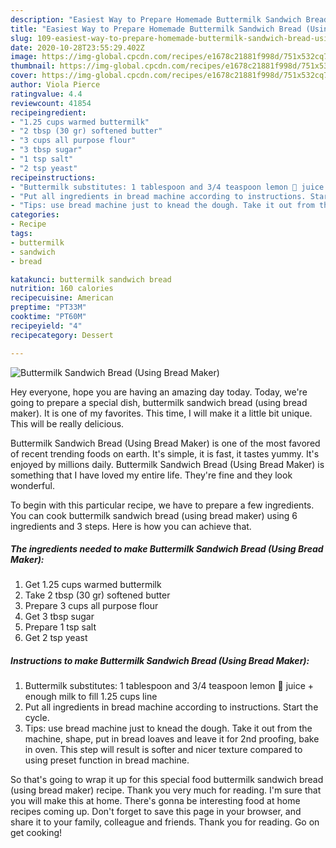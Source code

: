 ```yaml
---
description: "Easiest Way to Prepare Homemade Buttermilk Sandwich Bread (Using Bread Maker)"
title: "Easiest Way to Prepare Homemade Buttermilk Sandwich Bread (Using Bread Maker)"
slug: 109-easiest-way-to-prepare-homemade-buttermilk-sandwich-bread-using-bread-maker
date: 2020-10-28T23:55:29.402Z
image: https://img-global.cpcdn.com/recipes/e1678c21881f998d/751x532cq70/buttermilk-sandwich-bread-using-bread-maker-recipe-main-photo.jpg
thumbnail: https://img-global.cpcdn.com/recipes/e1678c21881f998d/751x532cq70/buttermilk-sandwich-bread-using-bread-maker-recipe-main-photo.jpg
cover: https://img-global.cpcdn.com/recipes/e1678c21881f998d/751x532cq70/buttermilk-sandwich-bread-using-bread-maker-recipe-main-photo.jpg
author: Viola Pierce
ratingvalue: 4.4
reviewcount: 41854
recipeingredient:
- "1.25 cups warmed buttermilk"
- "2 tbsp (30 gr) softened butter"
- "3 cups all purpose flour"
- "3 tbsp sugar"
- "1 tsp salt"
- "2 tsp yeast"
recipeinstructions:
- "Buttermilk substitutes: 1 tablespoon and 3/4 teaspoon lemon 🍋 juice + enough milk to fill 1.25 cups line"
- "Put all ingredients in bread machine according to instructions. Start the cycle."
- "Tips: use bread machine just to knead the dough. Take it out from the machine, shape, put in bread loaves and leave it for 2nd proofing, bake in oven. This step will result is softer and nicer texture compared to using preset function in bread machine."
categories:
- Recipe
tags:
- buttermilk
- sandwich
- bread

katakunci: buttermilk sandwich bread 
nutrition: 160 calories
recipecuisine: American
preptime: "PT33M"
cooktime: "PT60M"
recipeyield: "4"
recipecategory: Dessert

---
```



![Buttermilk Sandwich Bread (Using Bread Maker)](https://img-global.cpcdn.com/recipes/e1678c21881f998d/751x532cq70/buttermilk-sandwich-bread-using-bread-maker-recipe-main-photo.jpg)

Hey everyone, hope you are having an amazing day today. Today, we're going to prepare a special dish, buttermilk sandwich bread (using bread maker). It is one of my favorites. This time, I will make it a little bit unique. This will be really delicious.

Buttermilk Sandwich Bread (Using Bread Maker) is one of the most favored of recent trending foods on earth. It's simple, it is fast, it tastes yummy. It's enjoyed by millions daily. Buttermilk Sandwich Bread (Using Bread Maker) is something that I have loved my entire life. They're fine and they look wonderful.




To begin with this particular recipe, we have to prepare a few ingredients. You can cook buttermilk sandwich bread (using bread maker) using 6 ingredients and 3 steps. Here is how you can achieve that.

<!--inarticleads1-->

##### The ingredients needed to make Buttermilk Sandwich Bread (Using Bread Maker):

1. Get 1.25 cups warmed buttermilk
1. Take 2 tbsp (30 gr) softened butter
1. Prepare 3 cups all purpose flour
1. Get 3 tbsp sugar
1. Prepare 1 tsp salt
1. Get 2 tsp yeast




<!--inarticleads2-->

##### Instructions to make Buttermilk Sandwich Bread (Using Bread Maker):

1. Buttermilk substitutes: 1 tablespoon and 3/4 teaspoon lemon 🍋 juice + enough milk to fill 1.25 cups line
1. Put all ingredients in bread machine according to instructions. Start the cycle.
1. Tips: use bread machine just to knead the dough. Take it out from the machine, shape, put in bread loaves and leave it for 2nd proofing, bake in oven. This step will result is softer and nicer texture compared to using preset function in bread machine.




So that's going to wrap it up for this special food buttermilk sandwich bread (using bread maker) recipe. Thank you very much for reading. I'm sure that you will make this at home. There's gonna be interesting food at home recipes coming up. Don't forget to save this page in your browser, and share it to your family, colleague and friends. Thank you for reading. Go on get cooking!
